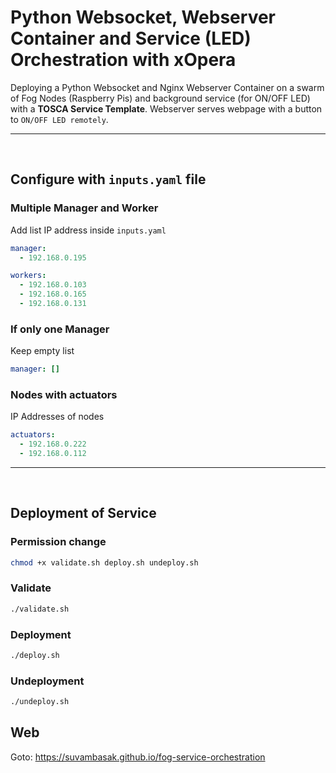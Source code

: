 # Python Websocket, Webserver Container and Service (LED) Orchestration with xOpera

Deploying a Python Websocket and Nginx Webserver Container on a swarm of Fog Nodes (Raspberry Pis) and background service (for ON/OFF LED) with a **TOSCA Service Template**. Webserver serves webpage with a button to `ON/OFF LED remotely`.

---
<br>

## Configure with `inputs.yaml` file

### Multiple Manager and Worker
Add list IP address inside `inputs.yaml`
```YAML
manager:
  - 192.168.0.195

workers:
  - 192.168.0.103
  - 192.168.0.165
  - 192.168.0.131
```

### If only one Manager
Keep empty list
```YAML
manager: []
```

### Nodes with actuators
IP Addresses of nodes
```YAML
actuators:
  - 192.168.0.222
  - 192.168.0.112
```
---
<br>

## Deployment of Service
### Permission change
```BASH
chmod +x validate.sh deploy.sh undeploy.sh
```

### Validate
```BASH
./validate.sh
```
### Deployment
```BASH
./deploy.sh
```
### Undeployment
```BASH
./undeploy.sh
```
## Web
Goto: https://suvambasak.github.io/fog-service-orchestration